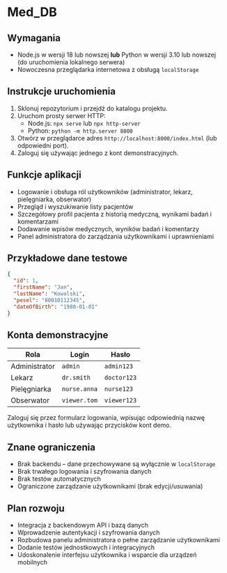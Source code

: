 # Med_DB

## Wymagania
- Node.js w wersji 18 lub nowszej **lub** Python w wersji 3.10 lub nowszej (do uruchomienia lokalnego serwera)
- Nowoczesna przeglądarka internetowa z obsługą `localStorage`

## Instrukcje uruchomienia
1. Sklonuj repozytorium i przejdź do katalogu projektu.
2. Uruchom prosty serwer HTTP:
   - Node.js: `npx serve` lub `npx http-server`
   - Python: `python -m http.server 8000`
3. Otwórz w przeglądarce adres `http://localhost:8000/index.html` (lub odpowiedni port).
4. Zaloguj się używając jednego z kont demonstracyjnych.

## Funkcje aplikacji
- Logowanie i obsługa ról użytkowników (administrator, lekarz, pielęgniarka, obserwator)
- Przegląd i wyszukiwanie listy pacjentów
- Szczegółowy profil pacjenta z historią medyczną, wynikami badań i komentarzami
- Dodawanie wpisów medycznych, wyników badań i komentarzy
- Panel administratora do zarządzania użytkownikami i uprawnieniami

## Przykładowe dane testowe
```json
{
  "id": 1,
  "firstName": "Jan",
  "lastName": "Kowalski",
  "pesel": "80010112345",
  "dateOfBirth": "1980-01-01"
}
```

## Konta demonstracyjne
| Rola | Login | Hasło |
|------|-------|-------|
| Administrator | `admin` | `admin123` |
| Lekarz | `dr.smith` | `doctor123` |
| Pielęgniarka | `nurse.anna` | `nurse123` |
| Obserwator | `viewer.tom` | `viewer123` |

Zaloguj się przez formularz logowania, wpisując odpowiednią nazwę użytkownika i hasło lub używając przycisków kont demo.

## Znane ograniczenia
- Brak backendu – dane przechowywane są wyłącznie w `localStorage`
- Brak trwałego logowania i szyfrowania danych
- Brak testów automatycznych
- Ograniczone zarządzanie użytkownikami (brak edycji/usuwania)

## Plan rozwoju
- Integracja z backendowym API i bazą danych
- Wprowadzenie autentykacji i szyfrowania danych
- Rozbudowa panelu administratora o pełne zarządzanie użytkownikami
- Dodanie testów jednostkowych i integracyjnych
- Udoskonalenie interfejsu użytkownika i wsparcie dla urządzeń mobilnych

